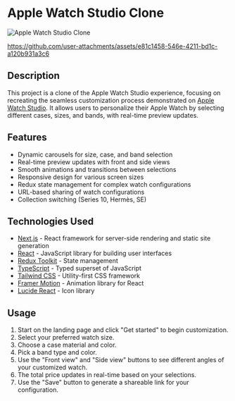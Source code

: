 
# Apple Watch Studio Clone

![Apple Watch Studio Clone](https://your-image-url-here.com/project-preview.png)



https://github.com/user-attachments/assets/e81c1458-546e-4211-bd1c-a120b931a3c6


## Description

This project is a clone of the Apple Watch Studio experience, focusing on recreating the seamless customization process demonstrated on [Apple Watch Studio](https://www.apple.com/shop/studio/apple-watch). It allows users to personalize their Apple Watch by selecting different cases, sizes, and bands, with real-time preview updates.

## Features

- Dynamic carousels for size, case, and band selection
- Real-time preview updates with front and side views
- Smooth animations and transitions between selections
- Responsive design for various screen sizes
- Redux state management for complex watch configurations
- URL-based sharing of watch configurations
- Collection switching (Series 10, Hermès, SE)

## Technologies Used

- [Next.js](https://nextjs.org/) - React framework for server-side rendering and static site generation
- [React](https://reactjs.org/) - JavaScript library for building user interfaces
- [Redux Toolkit](https://redux-toolkit.js.org/) - State management
- [TypeScript](https://www.typescriptlang.org/) - Typed superset of JavaScript
- [Tailwind CSS](https://tailwindcss.com/) - Utility-first CSS framework
- [Framer Motion](https://www.framer.com/motion/) - Animation library for React
- [Lucide React](https://lucide.dev/) - Icon library

## Usage

1. Start on the landing page and click "Get started" to begin customization.
2. Select your preferred watch size.
3. Choose a case material and color.
4. Pick a band type and color.
5. Use the "Front view" and "Side view" buttons to see different angles of your customized watch.
6. The total price updates in real-time based on your selections.
7. Use the "Save" button to generate a shareable link for your configuration.

